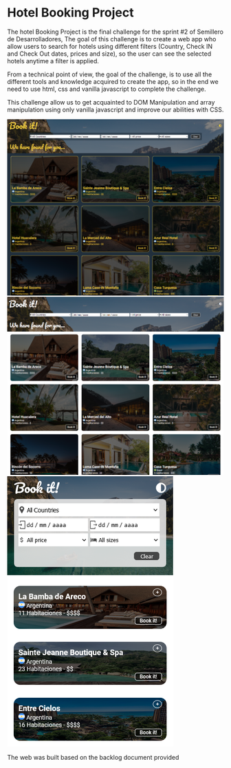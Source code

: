 # Hotel Booking Project

The hotel Booking Project is the final challenge for the sprint #2 of Semillero de Desarrolladores, The goal of this challenge is to create a web app who allow users to search for hotels using different filters (Country, Check IN and Check Out dates, prices and size), so the user can see the selected hotels anytime a filter is applied.

From a technical point of view, the goal of the challenge, is to use all the different tools and knowledge acquired to create the app, so in the end we need to use html, css and vanilla javascript to complete the challenge.

This challenge allow us to get acquainted to DOM Manipulation and array manipulation using only vanilla javascript and improve our abilities with CSS.

![imagename](./src/resources/images/darkMode.png)
![imagename](./src/resources/images/lightMode.png)
![imagename](./src/resources/images/mobile.png)

The web was built based on the backlog document provided
